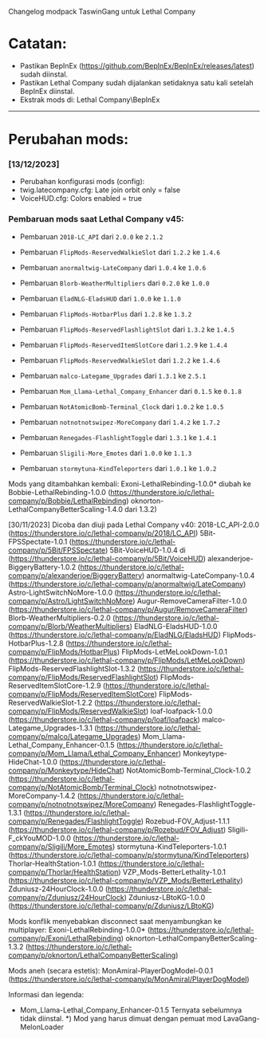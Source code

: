 Changelog modpack TaswinGang untuk Lethal Company

Catatan:
==============================
- Pastikan BepInEx (https://github.com/BepInEx/BepInEx/releases/latest) sudah diinstal.
- Pastikan Lethal Company sudah dijalankan setidaknya satu kali setelah BepInEx diinstal.
- Ekstrak mods di: Lethal Company\BepInEx


------------------------------
Perubahan mods:
==============================


### [13/12/2023]
- Perubahan konfigurasi mods (config):
- twig.latecompany.cfg: Late join orbit only = false
- VoiceHUD.cfg: Colors enabled = true

### Pembaruan mods saat Lethal Company v45:

- Pembaruan `2018-LC_API` dari `2.0.0` ke `2.1.2`

- Pembaruan `FlipMods-ReservedWalkieSlot` dari `1.2.2` ke `1.4.6`

- Pembaruan `anormaltwig-LateCompany` dari `1.0.4` ke `1.0.6`

- Pembaruan `Blorb-WeatherMultipliers` dari `0.2.0` ke `1.0.0`

- Pembaruan `EladNLG-EladsHUD` dari `1.0.0` ke  `1.1.0`

- Pembaruan `FlipMods-HotbarPlus` dari `1.2.8` ke `1.3.2`

- Pembaruan `FlipMods-ReservedFlashlightSlot` dari `1.3.2` ke `1.4.5`

- Pembaruan `FlipMods-ReservedItemSlotCore` dari `1.2.9` ke `1.4.4`

- Pembaruan `FlipMods-ReservedWalkieSlot` dari `1.2.2` ke `1.4.6`

- Pembaruan `malco-Lategame_Upgrades` dari `1.3.1` ke `2.5.1`

- Pembaruan `Mom_Llama-Lethal_Company_Enhancer` dari `0.1.5` ke `0.1.8`

- Pembaruan `NotAtomicBomb-Terminal_Clock` dari `1.0.2` ke `1.0.5`

- Pembaruan `notnotnotswipez-MoreCompany` dari `1.4.2` ke `1.7.2`

- Pembaruan `Renegades-FlashlightToggle` dari `1.3.1` ke `1.4.1`

- Pembaruan `Sligili-More_Emotes` dari `1.0.0` ke `1.1.3`

- Pembaruan `stormytuna-KindTeleporters` dari `1.0.1` ke `1.0.2`

	
Mods yang ditambahkan kembali:
Exoni-LethalRebinding-1.0.0* diubah ke Bobbie-LethalRebinding-1.0.0 (https://thunderstore.io/c/lethal-company/p/Bobbie/LethalRebinding)
oknorton-LethalCompanyBetterScaling-1.4.0 dari 1.3.2)


[30/11/2023]
Dicoba dan diuji pada Lethal Company v40:
2018-LC_API-2.0.0 (https://thunderstore.io/c/lethal-company/p/2018/LC_API)
5Bit-FPSSpectate-1.0.1 (https://thunderstore.io/c/lethal-company/p/5Bit/FPSSpectate)
5Bit-VoiceHUD-1.0.4 di (https://thunderstore.io/c/lethal-company/p/5Bit/VoiceHUD)
alexanderjoe-BiggeryBattery-1.0.2 (https://thunderstore.io/c/lethal-company/p/alexanderjoe/BiggeryBattery)
anormaltwig-LateCompany-1.0.4 (https://thunderstore.io/c/lethal-company/p/anormaltwig/LateCompany)
Astro-LightSwitchNoMore-1.0.0 (https://thunderstore.io/c/lethal-company/p/Astro/LightSwitchNoMore)
Augur-RemoveCameraFilter-1.0.0 (https://thunderstore.io/c/lethal-company/p/Augur/RemoveCameraFilter)
Blorb-WeatherMultipliers-0.2.0 (https://thunderstore.io/c/lethal-company/p/Blorb/WeatherMultipliers)
EladNLG-EladsHUD-1.0.0 (https://thunderstore.io/c/lethal-company/p/EladNLG/EladsHUD)
FlipMods-HotbarPlus-1.2.8 (https://thunderstore.io/c/lethal-company/p/FlipMods/HotbarPlus)
FlipMods-LetMeLookDown-1.0.1 (https://thunderstore.io/c/lethal-company/p/FlipMods/LetMeLookDown)
FlipMods-ReservedFlashlightSlot-1.3.2 (https://thunderstore.io/c/lethal-company/p/FlipMods/ReservedFlashlightSlot)
FlipMods-ReservedItemSlotCore-1.2.9 (https://thunderstore.io/c/lethal-company/p/FlipMods/ReservedItemSlotCore)
FlipMods-ReservedWalkieSlot-1.2.2 (https://thunderstore.io/c/lethal-company/p/FlipMods/ReservedWalkieSlot)
loaf-loafpack-1.0.0 (https://thunderstore.io/c/lethal-company/p/loaf/loafpack)
malco-Lategame_Upgrades-1.3.1 (https://thunderstore.io/c/lethal-company/p/malco/Lategame_Upgrades)
Mom_Llama-Lethal_Company_Enhancer-0.1.5 (https://thunderstore.io/c/lethal-company/p/Mom_Llama/Lethal_Company_Enhancer)
Monkeytype-HideChat-1.0.0 (https://thunderstore.io/c/lethal-company/p/Monkeytype/HideChat)
NotAtomicBomb-Terminal_Clock-1.0.2 (https://thunderstore.io/c/lethal-company/p/NotAtomicBomb/Terminal_Clock)
notnotnotswipez-MoreCompany-1.4.2 (https://thunderstore.io/c/lethal-company/p/notnotnotswipez/MoreCompany)
Renegades-FlashlightToggle-1.3.1 (https://thunderstore.io/c/lethal-company/p/Renegades/FlashlightToggle)
Rozebud-FOV_Adjust-1.1.1 (https://thunderstore.io/c/lethal-company/p/Rozebud/FOV_Adjust)
Sligili-F_ckYouMOD-1.0.0 (https://thunderstore.io/c/lethal-company/p/Sligili/More_Emotes)
stormytuna-KindTeleporters-1.0.1 (https://thunderstore.io/c/lethal-company/p/stormytuna/KindTeleporters)
Thorlar-HealthStation-1.0.1 (https://thunderstore.io/c/lethal-company/p/Thorlar/HealthStation)
VZP_Mods-BetterLethality-1.0.1 (https://thunderstore.io/c/lethal-company/p/VZP_Mods/BetterLethality)
Zduniusz-24HourClock-1.0.0 (https://thunderstore.io/c/lethal-company/p/Zduniusz/24HourClock)
Zduniusz-LBtoKG-1.0.0 (https://thunderstore.io/c/lethal-company/p/Zduniusz/LBtoKG)

Mods konflik menyebabkan disconnect saat menyambungkan ke multiplayer:
Exoni-LethalRebinding-1.0.0* (https://thunderstore.io/c/lethal-company/p/Exoni/LethalRebinding)
oknorton-LethalCompanyBetterScaling-1.3.2 (https://thunderstore.io/c/lethal-company/p/oknorton/LethalCompanyBetterScaling)

Mods aneh (secara estetis):
MonAmiral-PlayerDogModel-0.0.1 (https://thunderstore.io/c/lethal-company/p/MonAmiral/PlayerDogModel)

Informasi dan legenda:
- Mom_Llama-Lethal_Company_Enhancer-0.1.5 Ternyata sebelumnya tidak diinstal.
*) Mod yang harus dimuat dengan pemuat mod LavaGang-MelonLoader
